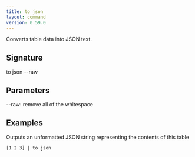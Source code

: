 ```yaml
---
title: to json
layout: command
version: 0.59.0
---
```


Converts table data into JSON text.

## Signature

to json --raw

## Parameters

  --raw: remove all of the whitespace

## Examples

Outputs an unformatted JSON string representing the contents of this table
```shell
[1 2 3] | to json
```

